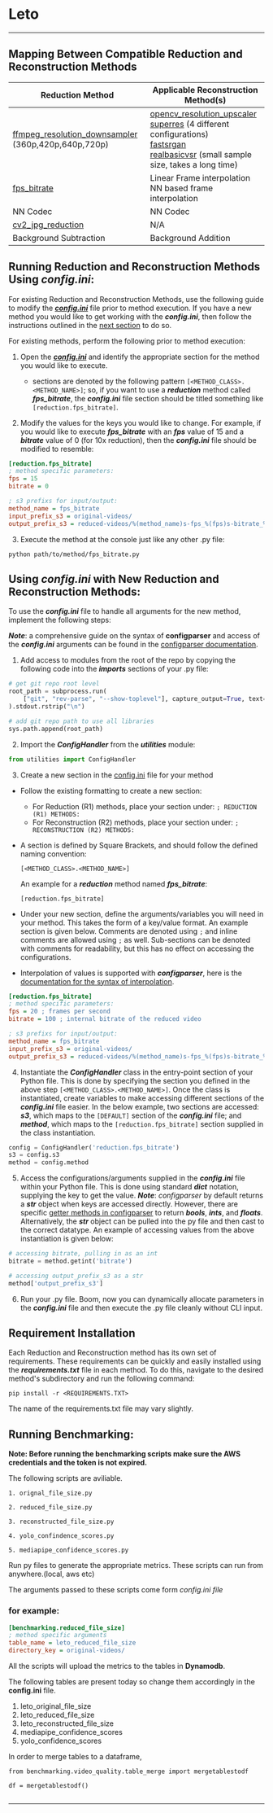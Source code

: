 # **Leto**
----------------------------------

## Mapping Between Compatible Reduction and Reconstruction Methods


| Reduction Method         | Applicable Reconstruction Method(s)    |
|--------------|-----------|
| [ffmpeg_resolution_downsampler](./reduction/ffmpeg_resolution_downsampler/) (360p,420p,640p,720p) | [opencv_resolution_upscaler](./reconstruction/opencv_resolution_upscaler/) <br> [superres](./reconstruction/superres/) (4 different configurations) <br> [fastsrgan](./reconstruction/fastsrgan/) <br> [realbasicvsr](./reconstruction/realbasicvsr/) (small sample size, takes a long time)     |
| [fps_bitrate](./reduction/fps_bitrate/)      | Linear Frame interpolation <br> NN based frame interpolation   |
| NN Codec                   |  NN Codec |
| [cv2_jpg_reduction](./reduction/cv2_jpg_reduction/)                   |  N/A  |
|Background Subtraction  |  Background Addition  |



## Running Reduction and Reconstruction Methods Using ***config.ini***:

For existing Reduction and Reconstruction Methods, use the following guide to modify the [***config.ini***](config.ini) file prior to method execution.  If you have a new method you would like to get working with the ***config.ini***, then follow the instructions outlined in the [next section](#using-configini-with-new-reduction-and-reconstruction-methods) to do so.

For existing methods, perform the following prior to method execution:

1. Open the [***config.ini***](config.ini) and identify the appropriate section for the method you would like to execute.
    - sections are denoted by the following pattern ```[<METHOD_CLASS>.<METHOD_NAME>]```; so, if you want to use a ***reduction*** method called ***fps_bitrate***, the ***config.ini*** file section should be titled something like ```[reduction.fps_bitrate]```.

2. Modify the values for the keys you would like to change.  For example, if you would like to execute ***fps_bitrate*** with an ***fps*** value of 15 and a ***bitrate*** value of 0 (for 10x reduction), then the ***config.ini*** file should be modified to resemble:

```ini
[reduction.fps_bitrate]
; method specific parameters:
fps = 15
bitrate = 0

; s3 prefixs for input/output:
method_name = fps_bitrate
input_prefix_s3 = original-videos/
output_prefix_s3 = reduced-videos/%(method_name)s-fps_%(fps)s-bitrate_%(bitrate)s/
```

3. Execute the method at the console just like any other .py file:

```console
python path/to/method/fps_bitrate.py
```

## Using ***config.ini*** with New Reduction and Reconstruction Methods:

To use the ***config.ini*** file to handle all arguments for the new method, implement the following steps:

***Note***: a comprehensive guide on the syntax of **configparser** and access of the ***config.ini*** arguments can be found in the [configparser documentation](https://docs.python.org/3/library/configparser.html).

1. Add access to modules from the root of the repo by copying the following code into the ***imports*** sections of your .py file:
```python
# get git repo root level
root_path = subprocess.run(
    ["git", "rev-parse", "--show-toplevel"], capture_output=True, text=True, check=False
).stdout.rstrip("\n")

# add git repo path to use all libraries
sys.path.append(root_path)
```
2. Import the ***ConfigHandler*** from the ***utilities*** module:
```python
from utilities import ConfigHandler
```
3. Create a new section in the [config.ini](config.ini) file for your method
  - Follow the existing formatting to create a new section:
    - For Reduction (R1) methods, place your section under:
      ```; REDUCTION (R1) METHODS: ```
    - For Reconstruction (R2) methods, place your section under:
      ```; RECONSTRUCTION (R2) METHODS:```
  - A section is defined by Square Brackets, and should follow the defined naming convention:

      ```
      [<METHOD_CLASS>.<METHOD_NAME>]
      ```
      An example for a ***reduction*** method named ***fps_bitrate***:
      ```
      [reduction.fps_bitrate]
      ```  
  - Under your new section, define the arguments/variables you will need in your method.  This takes the form of a key/value format.  An example section is given below.  Comments are denoted using ```;``` and inline comments are allowed using ```;``` as well.  Sub-sections can be denoted with comments for readability, but this has no effect on accessing the configurations.
  - Interpolation of values is supported with ***configparser***, here is the [documentation for the syntax of interpolation](https://docs.python.org/3/library/configparser.html#interpolation-of-values).

  ```ini
  [reduction.fps_bitrate]
; method specific parameters:
fps = 20 ; frames per second
bitrate = 100 ; internal bitrate of the reduced video

; s3 prefixs for input/output:
method_name = fps_bitrate
input_prefix_s3 = original-videos/
output_prefix_s3 = reduced-videos/%(method_name)s-fps_%(fps)s-bitrate_%(bitrate)s/
  ```

4. Instantiate the ***ConfigHandler*** class in the entry-point section of your Python file.  This is done by specifying the section you defined in the above step ```[<METHOD_CLASS>.<METHOD_NAME>]```.  Once the class is instantiated, create variables to make accessing different sections of the ***config.ini*** file easier.  In the below example, two sections are accessed: ***s3***, which maps to the ```[DEFAULT]``` section of the ***config.ini*** file; and ***method***, which maps to the ```[reduction.fps_bitrate]``` section supplied in the class instantiation.  

```python
config = ConfigHandler('reduction.fps_bitrate')
s3 = config.s3
method = config.method
```

5. Access the configurations/arguments supplied in the ***config.ini*** file within your Python file.  This is done using standard ***dict*** notation, supplying the key to get the value.  ***Note***: *configparser* by default returns a ***str*** object when keys are accessed directly.  However, there are specific [getter methods in configparser](https://docs.python.org/3/library/configparser.html) to return ***bools***, ***ints***, and ***floats***.  Alternatively, the ***str*** object can be pulled into the py file and then cast to the correct datatype.  An example of accessing values from the above instantiation is given below:

```python 
# accessing bitrate, pulling in as an int
bitrate = method.getint('bitrate')

# accessing output_prefix_s3 as a str
method['output_prefix_s3'] 

```

6. Run your .py file.  Boom, now you can dynamically allocate parameters in the ***config.ini*** file and then execute the .py file cleanly without CLI input.  

## Requirement Installation

Each Reduction and Reconstruction method has its own set of requirements.  These requirements can be quickly and easily installed using the ***requirements.txt*** file in each method.  To do this, navigate to the desired method's subdirectory and run the following command:

```console
pip install -r <REQUIREMENTS.TXT>
```

The name of the requirements.txt file may vary slightly.




## Running Benchmarking:
**Note: Before running the benchmarking scripts make sure the AWS credentials and the token is not expired.**

The following scripts are aviliable.
```
1. orignal_file_size.py

2. reduced_file_size.py

3. reconstructed_file_size.py

4. yolo_confindence_scores.py

5. mediapipe_confidence_scores.py

```
Run py files to generate the appropriate metrics.
These scripts can run from anywhere.(local, aws etc)

The arguments passed to these scripts come form _config.ini file_
### for example:

```ini
[benchmarking.reduced_file_size]
; method specific arguments
table_name = leto_reduced_file_size
directory_key = original-videos/
```
All the scripts will upload the metrics to the tables in **Dynamodb**.

The following tables are present today so change them accordingly in the **config.ini** file.

1. leto_original_file_size
2. leto_reduced_file_size
3. leto_reconstructed_file_size
4. mediapipe_confidence_scores
5. yolo_confidence_scores


In order to merge tables to a dataframe,
```
from benchmarking.video_quality.table_merge import mergetablestodf

df = mergetablestodf()


```

----------------------------------
